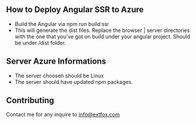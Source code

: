 ## How to Deploy Angular SSR to Azure
- Build the Angular via npm run build:ssr
- This will generate the dist files. Replace the browser | server directories with the one that you've got on build under your angular project. Should be under /dist folder.

## Server Azure Informations
- The server choosen should be Linux
- The server should have updated npm packages.

## Contributing
Contact me for any inquire to info@extfox.com